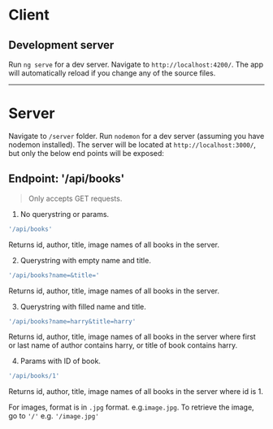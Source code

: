 # Client

## Development server

Run `ng serve` for a dev server. Navigate to `http://localhost:4200/`. The app will automatically reload if you change any of the source files.

---

# Server

Navigate to `/server` folder. Run `nodemon` for a dev server (assuming you have nodemon installed). The server will be located at `http://localhost:3000/`, but only the  below end points will be exposed:

## Endpoint: '/api/books'
> Only accepts GET requests.

1. No querystring or params.

```Bash
'/api/books'
```
Returns id, author, title, image names of all books in the server.

2. Querystring with empty name and title.

```Bash
'/api/books?name=&title='
```
Returns id, author, title, image names of all books in the server.

3. Querystring with filled name and title.

```Bash
'/api/books?name=harry&title=harry'
```
Returns id, author, title, image names of all books in the server where first or last name of author contains harry, or title of book contains harry.

4. Params with ID of book.

```Bash
'/api/books/1'
```
Returns id, author, title, image names of all books in the server where id is 1.

For images, format is in `.jpg` format. e.g.`image.jpg`. To retrieve the image, go to `'/'` e.g. `'/image.jpg'`
